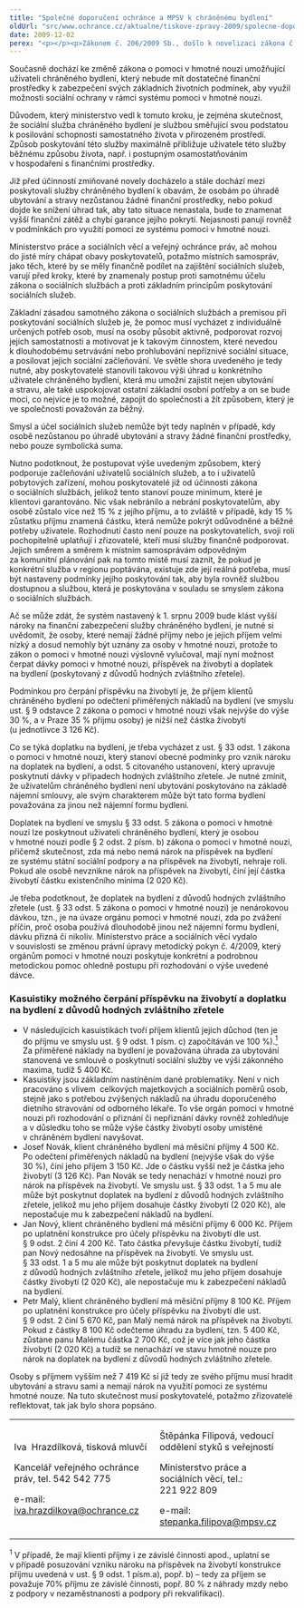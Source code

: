 ```yaml
---
title: "Společné doporučení ochránce a MPSV k chráněnému bydlení"
oldUrl: "src/www.ochrance.cz/aktualne/tiskove-zpravy-2009/spolecne-doporuceni-ochrance-a-mpsv-k-chranenemu-bydleni"
date: 2009-12-02
perex: "<p></p><p>Zákonem č. 206/2009 Sb., došlo k novelizaci zákona č. 108/2006 Sb., o sociálních službách (dále jen zákon o sociálních službách), a zákona č. 111/2006 Sb., o pomoci v hmotné nouzi (dále jen zákon o pomoci v hmotné nouzi), s účinností od 1. srpna 2009.</p><p>Jednou ze změn, kterou novela přinesla, je i to, se na uživatele služby chráněného bydlení již nadále nevztahuje zaručený minimální zůstatek příjmu po úhradě stravy a ubytování ve výši 15 % příjmu. </p>"
---
```


<!-- imported from the old website -->

<p>Současně dochází ke změně zákona o pomoci v hmotné nouzi umožňující uživateli chráněného bydlení, který nebude mít dostatečné finanční prostředky k zabezpečení svých základních životních podmínek, aby využil možnosti sociální ochrany v rámci systému pomoci v hmotné nouzi.</p><p>Důvodem, který ministerstvo vedl k tomuto kroku, je zejména skutečnost, že sociální služba chráněného bydlení je službou směřující svou podstatou k posilování schopnosti samostatného života v přirozeném prostředí. Způsob poskytování této služby maximálně přibližuje uživatele této služby běžnému způsobu života, např. i postupným osamostatňováním v hospodaření s finančními prostředky.</p><p>Již před účinností zmiňované novely docházelo a stále dochází mezi poskytovali služby chráněného bydlení k obavám, že osobám po úhradě ubytování a stravy nezůstanou žádné finanční prostředky, nebo pokud dojde ke snížení úhrad tak, aby tato situace nenastala, bude to znamenat vyšší finanční zátěž a chybí garance jejího pokrytí. Nejasnosti panují rovněž v podmínkách pro využití pomoci ze systému pomoci v hmotné nouzi.</p><p>Ministerstvo práce a sociálních věcí a veřejný ochránce práv, ač mohou do jisté míry chápat obavy poskytovatelů, potažmo místních samospráv, jako těch, které by se měly finančně podílet na zajištění sociálních služeb, varují před kroky, které by znamenaly postup proti samotnému účelu zákona o sociálních službách a proti základním principům poskytování sociálních služeb.</p><p>Základní zásadou samotného zákona o sociálních službách a premisou při poskytování sociálních služeb je, že pomoc musí vycházet z individuálně určených potřeb osob, musí na osoby působit aktivně, podporovat rozvoj jejich samostatnosti a motivovat je k takovým činnostem, které nevedou k dlouhodobému setrvávání nebo prohlubování nepříznivé sociální situace, a posilovat jejich sociální začleňování. Ve světle shora uvedeného je tedy nutné, aby poskytovatelé stanovili takovou výši úhrad u konkrétního uživatele chráněného bydlení, která mu umožní zajistit nejen ubytování a stravu, ale také uspokojovat ostatní základní osobní potřeby a on se bude moci, co nejvíce je to možné, zapojit do společnosti a žít způsobem, který je ve společnosti považován za běžný. </p><p>Smysl a účel sociálních služeb nemůže být tedy naplněn v případě, kdy osobě nezůstanou po úhradě ubytování a stravy žádné finanční prostředky, nebo pouze symbolická suma. </p><p>Nutno podotknout, že postupovat výše uvedeným způsobem, který podporuje začleňování uživatelů sociálních služeb, a to i uživatelů pobytových zařízení, mohou poskytovatelé již od účinnosti zákona o sociálních službách, jelikož tento stanoví pouze minimum, které je klientovi garantováno. Nic však nebránilo a nebrání poskytovatelům, aby osobě zůstalo více než 15 % z jejího příjmu, a to zvláště v případě, kdy 15 % zůstatku příjmu znamená částku, která nemůže pokrýt odůvodněné a běžné potřeby uživatele. Rozhodnutí často není pouze na poskytovatelích, svoji roli pochopitelně uplatňují i zřizovatelé, kteří musí služby finančně podporovat. Jejich směrem a směrem k místním samosprávám odpovědným za komunitní plánování pak na tomto místě musí zaznít, že pokud je konkrétní služba v regionu poptávána, existuje zde její reálná potřeba, musí být nastaveny podmínky jejího poskytování tak, aby byla rovněž službou dostupnou a službou, která je poskytována v souladu se smyslem zákona o sociálních službách.</p><p>Ač se může zdát, že systém nastavený k 1. srpnu 2009 bude klást vyšší nároky na finanční zabezpečení služby chráněného bydlení, je nutné si uvědomit, že osoby, které nemají žádné příjmy nebo je jejich příjem velmi nízký a dosud nemohly být uznány za osoby v hmotné nouzi, protože to zákon o pomoci v hmotné nouzi výslovně vylučoval, mají nyní možnost čerpat dávky pomoci v hmotné nouzi, příspěvek na živobytí a doplatek na bydlení (poskytovaný z důvodů hodných zvláštního zřetele). </p><p>Podmínkou pro čerpání příspěvku na živobytí je, že příjem klientů chráněného bydlení po odečtení přiměřených nákladů na bydlení (ve smyslu ust. § 9 odstavce 2 zákona o pomoci v hmotné nouzi však nejvýše do výše 30 %, a v Praze 35 % příjmu osoby) je nižší než částka živobytí (u jednotlivce 3 126 Kč).</p><p>Co se týká doplatku na bydlení, je třeba vycházet z ust. § 33 odst. 1 zákona o pomoci v hmotné nouzi, který stanoví obecné podmínky pro vznik nároku na doplatek na bydlení, a odst. 5 citovaného ustanovení, který upravuje poskytnutí dávky v případech hodných zvláštního zřetele. Je nutné zmínit, že uživatelům chráněného bydlení není ubytování poskytováno na základě nájemní smlouvy, ale svým charakterem může být tato forma bydlení považována za jinou než nájemní formu bydlení.</p><p>Doplatek na bydlení ve smyslu § 33 odst. 5 zákona o pomoci v hmotné nouzi lze poskytnout uživateli chráněného bydlení, který je osobou v hmotné nouzi podle § 2 odst. 2 písm. b) zákona o pomoci v hmotné nouzi, přičemž skutečnost, zda má nebo nemá nárok na příspěvek na bydlení ze systému státní sociální podpory a na příspěvek na živobytí, nehraje roli. Pokud ale osobě nevznikne nárok na příspěvek na živobytí, činí její částka živobytí částku existenčního minima (2 020 Kč).</p><p>Je třeba podotknout, že doplatek na bydlení z důvodů hodných zvláštního zřetele (ust. § 33 odst. 5 zákona o pomoci v hmotné nouzi) je nenárokovou dávkou, tzn., je na úvaze orgánu pomoci v hmotné nouzi, zda po zvážení příčin, proč osoba používá dlouhodobě jinou než nájemní formu bydlení, dávku přizná či nikoliv. Ministerstvo práce a sociálních věcí vydalo v souvislosti se změnou právní úpravy metodický pokyn č. 4/2009, který orgánům pomoci v hmotné nouzi poskytuje konkrétní a podrobnou metodickou pomoc ohledně postupu při rozhodování o výše uvedené dávce.</p><h3>Kasuistiky možného čerpání příspěvku na živobytí a doplatku na bydlení z důvodů hodných zvláštního zřetele</h3><ul><li>V následujících kasuistikách tvoří příjem klientů jejich důchod (ten je do příjmu ve smyslu ust. § 9 odst. 1 písm. c) započítáván ve 100 %).<a href="https://www.ochrance.cz/aktualne/tiskove-zpravy-2009/#note0"><sup>1</sup></a> Za přiměřené náklady na bydlení je považována úhrada za ubytování stanovená ve smlouvě o poskytnutí sociální služby ve výši zákonného maxima, tudíž 5 400 Kč. </li><li>Kasuistiky jsou základním nastíněním dané problematiky. Není v nich pracováno s vlivem  celkových majetkových a sociálních poměrů osob, stejně jako s potřebou zvýšených nákladů na úhradu doporučeného dietního stravování od odborného lékaře. To vše orgán pomoci v hmotné nouzi při rozhodování o přiznání či nepřiznání dávky rovněž zohledňuje a v důsledku toho se může výše částky živobytí osoby umístěné v chráněném bydlení navyšovat.</li><li>Josef Novák, klient chráněného bydlení má měsíční příjmy 4 500 Kč. Po odečtení přiměřených nákladů na bydlení (nejvýše však do výše 30 %), činí jeho příjem 3 150 Kč. Jde o částku vyšší než je částka jeho živobytí (3 126 Kč). Pan Novák se tedy nenachází v hmotné nouzi pro nárok na příspěvek na živobytí. Ve smyslu ust. § 33 odst. 1 a 5 mu ale může být poskytnut doplatek na bydlení z důvodů hodných zvláštního zřetele, jelikož mu jeho příjem dosahuje částky živobytí (2 020 Kč), ale nepostačuje mu k zabezpečení nákladů na bydlení. </li><li>Jan Nový, klient chráněného bydlení má měsíční příjmy 6 000 Kč. Příjem po uplatnění konstrukce pro účely příspěvku na živobytí dle ust. § 9 odst. 2 činí 4 200 Kč. Tato částka převyšuje částku živobytí, tudíž pan Nový nedosáhne na příspěvek na živobytí. Ve smyslu ust. § 33 odst. 1 a 5 mu ale může být poskytnut doplatek na bydlení z důvodů hodných zvláštního zřetele, jelikož mu jeho příjem dosahuje částky živobytí (2 020 Kč), ale nepostačuje mu k zabezpečení nákladů na bydlení.</li><li>Petr Malý, klient chráněného bydlení má měsíční příjmy 8 100 Kč. Příjem po uplatnění konstrukce pro účely příspěvku na živobytí dle ust. § 9 odst. 2 činí 5 670 Kč, pan Malý nemá nárok na příspěvek na živobytí. Pokud z částky 8 100 Kč odečteme úhradu za bydlení, tzn. 5 400 Kč, zůstane panu Malému částka 2 700 Kč, což je více jak jeho částka živobytí (2 020 Kč) a tudíž se nenachází ve stavu hmotné nouze pro nárok na doplatek na bydlení z důvodů hodných zvláštního zřetele. </li></ul><p>Osoby s příjmem vyšším než 7 419 Kč si již tedy ze svého příjmu musí hradit ubytování a stravu sami a nemají nárok na využití pomoci ze systému hmotné nouze. Na tuto skutečnost musí poskytovatelé, potažmo zřizovatelé reflektovat, tak jak bylo shora popsáno.</p><table><tbody><tr><td><p>Iva  Hrazdílková, tisková mluvčí</p><p>Kancelář veřejného ochránce práv, tel. 542 542 775</p><p>e-mail:  <a href="mailto:iva.hrazdilkova@ochrance.cz">iva.hrazdilkova@ochrance.cz</a></p></td><td><p>Štěpánka Filipová, vedoucí oddělení styků s veřejností </p><p>Ministerstvo práce a sociálních věcí, tel.: 221 922 809</p><p>e-mail: <a href="mailto:stepanka.filipova@mpsv.cz">stepanka.filipova@mpsv.cz</a> </p></td></tr></tbody></table><p><sup>1</sup> V případě, že mají klienti příjmy i ze závislé činnosti apod., uplatní se v případě posuzování vzniku nároku na příspěvek na živobytí konstrukce příjmu uvedená v ust. § 9 odst. 1 písm.a), popř. b) – tedy za příjem se považuje 70% příjmu ze závislé činnosti, popř. 80 % z náhrady mzdy nebo z podpory v nezaměstnanosti a podpory při rekvalifikaci).</p>
